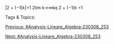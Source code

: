 |2 + (−1)k|=1
2lim
k→∞kq
2 + (−1)k
=1

   Tags & Topics:
   

[Previous: #Analysis-Lineare_Algebra-230308_253](Analysis-Lineare_Algebra-230308_253.md)

[Next: #Analysis-Lineare_Algebra-230308_253](Analysis-Lineare_Algebra-230308_253.md)